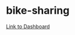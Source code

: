 # bike-sharing



[Link to Dashboard](https://public.tableau.com/app/profile/braeden.vandenbelt/viz/BikeCitiStory/BikeCitiStory?publish=yes)

